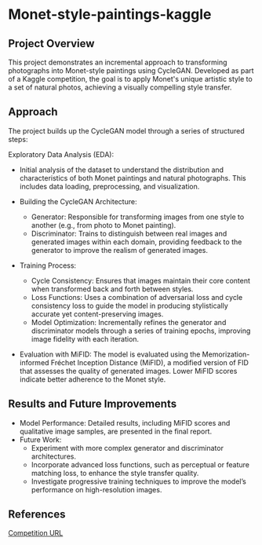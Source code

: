 # Monet-style-paintings-kaggle

## Project Overview
This project demonstrates an incremental approach to transforming photographs into Monet-style paintings using CycleGAN. Developed as part of a Kaggle competition, the goal is to apply Monet's unique artistic style to a set of natural photos, achieving a visually compelling style transfer.

## Approach
The project builds up the CycleGAN model through a series of structured steps:

Exploratory Data Analysis (EDA): 

* Initial analysis of the dataset to understand the distribution and characteristics of both Monet paintings and natural photographs. This includes data loading, preprocessing, and visualization.

* Building the CycleGAN Architecture:

  * Generator: Responsible for transforming images from one style to another (e.g., from photo to Monet painting).
  * Discriminator: Trains to distinguish between real images and generated images within each domain, providing feedback to the generator to improve the realism of generated images.
    
* Training Process:

  * Cycle Consistency: Ensures that images maintain their core content when transformed back and forth between styles.
  * Loss Functions: Uses a combination of adversarial loss and cycle consistency loss to guide the model in producing stylistically accurate yet content-preserving images.
  * Model Optimization: Incrementally refines the generator and discriminator models through a series of training epochs, improving image fidelity with each iteration.

* Evaluation with MiFID: The model is evaluated using the Memorization-informed Fréchet Inception Distance (MiFID), a modified version of FID that assesses the quality of generated images. Lower MiFID scores indicate better adherence to the Monet style.

## Results and Future Improvements

* Model Performance: Detailed results, including MiFID scores and qualitative image samples, are presented in the final report.
* Future Work:
  * Experiment with more complex generator and discriminator architectures.
  * Incorporate advanced loss functions, such as perceptual or feature matching loss, to enhance the style transfer quality.
  * Investigate progressive training techniques to improve the model’s performance on high-resolution images.

## References

[Competition URL](https://www.kaggle.com/competitions/gan-getting-started/overview)
